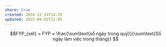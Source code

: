 ```yaml
---
share: true
created: 2024-12-24T14:29
updated: 2025-09-03T21:05
---
```

$$FYP_{xét} =  FYP × \frac{\sum\text{số ngày trong quý}}{\sum\text{Số ngày làm việc trong tháng}}  $$
